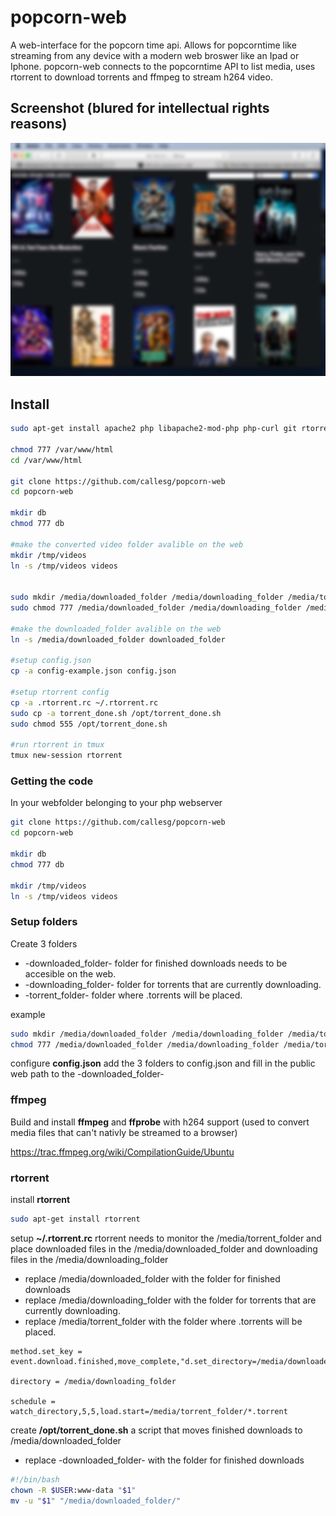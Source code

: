 # popcorn-web
A web-interface for the popcorn time api. Allows for popcorntime like streaming from any device with a modern web broswer like an Ipad or Iphone.
popcorn-web connects to the popcorntime API to list media, uses rtorrent to download torrents and ffmpeg to stream h264 video.

## Screenshot (blured for intellectual rights reasons)
![Screenshot](interface_blur.jpg)

## Install


```bash
sudo apt-get install apache2 php libapache2-mod-php php-curl git rtorrent tmux ffmpeg

chmod 777 /var/www/html
cd /var/www/html

git clone https://github.com/callesg/popcorn-web
cd popcorn-web

mkdir db
chmod 777 db

#make the converted video folder avalible on the web
mkdir /tmp/videos
ln -s /tmp/videos videos


sudo mkdir /media/downloaded_folder /media/downloading_folder /media/torrent_folder
sudo chmod 777 /media/downloaded_folder /media/downloading_folder /media/torrent_folder

#make the downloaded_folder avalible on the web
ln -s /media/downloaded_folder downloaded_folder

#setup config.json
cp -a config-example.json config.json

#setup rtorrent config
cp -a .rtorrent.rc ~/.rtorrent.rc
sudo cp -a torrent_done.sh /opt/torrent_done.sh
sudo chmod 555 /opt/torrent_done.sh

#run rtorrent in tmux 
tmux new-session rtorrent

```

### Getting the code
In your webfolder belonging to your php webserver 
```bash
git clone https://github.com/callesg/popcorn-web
cd popcorn-web

mkdir db
chmod 777 db

mkdir /tmp/videos
ln -s /tmp/videos videos
```
### Setup folders
Create 3 folders
* -downloaded_folder-   folder for finished downloads needs to be accesible on the web.
* -downloading_folder-  folder for torrents that are currently downloading.
* -torrent_folder-      folder where .torrents will be placed. 


example
```bash
sudo mkdir /media/downloaded_folder /media/downloading_folder /media/torrent_folder
chmod 777 /media/downloaded_folder /media/downloading_folder /media/torrent_folder

```
configure __config.json__ add the 3 folders to config.json and fill in the public web path to the -downloaded_folder-


### ffmpeg
Build and install __ffmpeg__ and __ffprobe__ with h264 support (used to convert media files that can't nativly be streamed to a browser)

https://trac.ffmpeg.org/wiki/CompilationGuide/Ubuntu


### rtorrent

install __rtorrent__
```bash
sudo apt-get install rtorrent
```


setup __~/.rtorrent.rc__ rtorrent needs to monitor the /media/torrent_folder and place downloaded files in the /media/downloaded_folder and downloading files in the /media/downloading_folder
* replace /media/downloaded_folder with the folder for finished downloads
* replace /media/downloading_folder with the folder for torrents that are currently downloading.
* replace /media/torrent_folder with the folder where .torrents will be placed.
```
method.set_key = event.download.finished,move_complete,"d.set_directory=/media/downloaded_folder/;execute=/opt/torrent_done.sh,$d.get_base_path="

directory = /media/downloading_folder

schedule = watch_directory,5,5,load.start=/media/torrent_folder/*.torrent

```

create __/opt/torrent_done.sh__ a script that moves finished downloads to /media/downloaded_folder

* replace -downloaded_folder- with the folder for finished downloads
```bash
#!/bin/bash
chown -R $USER:www-data "$1"
mv -u "$1" "/media/downloaded_folder/"
```
